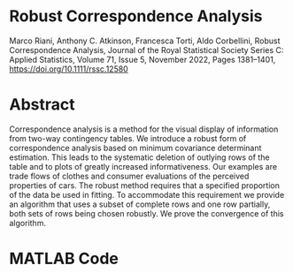 
# Robust Correspondence Analysis

Marco Riani, Anthony C. Atkinson, Francesca Torti, Aldo Corbellini, Robust Correspondence Analysis, Journal of the Royal Statistical Society Series C: Applied Statistics, Volume 71, Issue 5, November 2022, Pages 1381–1401, https://doi.org/10.1111/rssc.12580

# Abstract
Correspondence analysis is a method for the visual display of information from two-way contingency tables. We introduce a robust form of correspondence analysis based on minimum covariance determinant estimation. This leads to the systematic deletion of outlying rows of the table and to plots of greatly increased informativeness. Our examples are trade flows of clothes and consumer evaluations of the perceived properties of cars. The robust method requires that a specified proportion of the data be used in fitting. To accommodate this requirement we provide an algorithm that uses a subset of complete rows and one row partially, both sets of rows being chosen robustly. We prove the convergence of this algorithm.

# MATLAB Code






